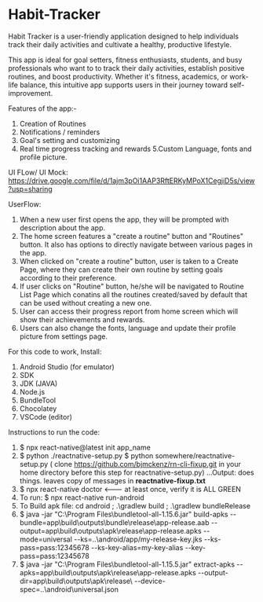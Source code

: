 # Habit-Tracker
Habit Tracker is a user-friendly application designed to help individuals track their daily activities and cultivate a healthy, productive lifestyle.

This app is ideal for goal setters, fitness enthusiasts, students, and busy professionals who want to to track their daily activities, establish positive routines, and boost productivity.                                                                                                                                                                                                Whether it's fitness, academics, or work-life balance, this intuitive app supports users in their journey toward self-improvement.

	
Features of the app:-
1. Creation of Routines
2. Notifications / reminders
3. Goal's setting and customizing
4. Real time progress tracking and rewards
5.Custom Language, fonts and profile picture.

UI FLow/ UI Mock: https://drive.google.com/file/d/1ajm3pOi1AAP3RftERKyMPoX1CegjiD5s/view?usp=sharing

UserFlow:
1. When a new user first opens the app, they will be prompted with description about the app.
2. The home screen features a "create a routine" button and "Routines" button. It also has options to directly navigate between various pages in the app.
3. When clicked on "create a routine" button, user is taken to a Create Page, where they can create their own routine by setting goals according to their preference.
4. If user clicks on "Routine" button, he/she will be navigated to Routine List Page which conatins all the routines created/saved by default that can be used without creating a new one.
5. User can access their progress report from home screen which will show their achievements and rewards.
6. Users can also change the fonts, language and update their profile picture from settings page.

For this code to work, Install:
1. Android Studio (for emulator)
2. SDK
3. JDK (JAVA)
4. Node.js
5. BundleTool
6. Chocolatey
7. VSCode (editor)

Instructions to run the code:
1. $ npx react-native@latest init app_name
2. $ python ./reactnative-setup.py $ python somewhere/reactnative-setup.py  ( clone https://github.com/bjmckenz/rn-cli-fixup.git in your home directory before this step for reactnative-setup.py)
...Output: does things. leaves copy of messages in **reactnative-fixup.txt**
3. $ npx react-native doctor <--- at least once, verify it is ALL GREEN
4. To run:
   $ npx react-native run-android
6. To Build apk file:
   cd android ; .\gradlew build ; .\gradlew bundleRelease
7. $ java -jar "C:\Program Files\bundletool-all-1.15.6.jar" build-apks --bundle=app\build\outputs\bundle\release\app-release.aab --output=app\build\outputs\apk\release\app-release.apks --mode=universal --ks=..\android/app/my-release-key.jks --ks-pass=pass:12345678 --ks-key-alias=my-key-alias --key-pass=pass:12345678
8. $ java -jar "C:\Program Files\bundletool-all-1.15.5.jar" extract-apks --apks=app\build\outputs\apk\release\app-release.apks --output-dir=app\build\outputs\apk\release\ --device-spec=..\android\universal.json

